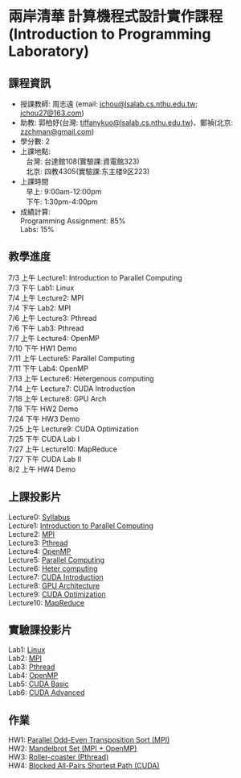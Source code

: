 # 兩岸清華 計算機程式設計實作課程  (Introduction to Programming Laboratory) 

## 課程資訊
- 授課教師: 周志遠 (email: jchou@lsalab.cs.nthu.edu.tw; jchou27@163.com)  
- 助教: 郭柏妤(台灣: tiffanykuo@lsalab.cs.nthu.edu.tw)、鄭禎(北京: zzchman@gmail.com)  
- 學分數: 2  
- 上課地點:  
    台灣: 台達館108(實驗課:資電館323)  
    北京: 四教4305(實驗課:东主楼9区223)  
- 上課時間  
    早上: 9:00am-12:00pm  
    下午: 1:30pm-4:00pm  
- 成績計算:   
  Programming Assignment: 85%  
  Labs: 15%  

## 教學進度
7/3  上午	Lecture1: Introduction to Parallel Computing  
7/3  下午	Lab1: Linux  
7/4  上午	Lecture2: MPI  
7/4  下午	Lab2: MPI  
7/6  上午	Lecture3: Pthread  
7/6  下午	Lab3: Pthread  
7/7  上午	Lecture4: OpenMP  
7/10 下午	HW1 Demo  
7/11 上午	Lecture5: Parallel Computing  
7/11 下午	Lab4: OpenMP  
7/13 上午	Lecture6: Hetergenous computing  
7/14 上午	Lecture7: CUDA Introduction  
7/18 上午	Lecture8: GPU Arch  
7/18 下午	HW2 Demo  
7/24 下午	HW3 Demo  
7/25 上午	Lecture9: CUDA Optimization  
7/25 下午	CUDA Lab I  
7/27 上午	Lecture10: MapReduce  
7/27 下午	CUDA Lab II  
8/2  上午	HW4 Demo  


## 上課投影片
Lecture0: [Syllabus](https://github.com/jerrycchou/ILP2017/syllabus.pdf)  
Lecture1: [Introduction to Parallel Computing](https://github.com/jerrycchou/ILP2017/Chap1_Intro.pdf)  
Lecture2: [MPI](https://github.com/jerrycchou/ILP2017/Chap2_MPI.pdf)  
Lecture3: [Pthread](https://github.com/jerrycchou/ILP2017/Chap3_Pthread.pdf)  
Lecture4: [OpenMP](https://github.com/jerrycchou/ILP2017/Chap4_OpenMP.pdf)  
Lecture5: [Parallel Computing](https://github.com/jerrycchou/ILP2017/Chap5_Parallel_Computing.pdf)  
Lecture6: [Heter computing](https://github.com/jerrycchou/ILP2017/Chap6_Heter_Computing.pdf)  
Lecture7: [CUDA Introduction](https://github.com/jerrycchou/ILP2017/Chap7_Intro.pdf)  
Lecture8: [GPU Architecture](https://github.com/jerrycchou/ILP2017/Chap8_GPU_Arch.pdf)  
Lecture9: [CUDA Optimization](https://github.com/jerrycchou/ILP2017/Chap9_CUDA_Optimization.pdf)  
Lecture10: [MapReduce](https://github.com/jerrycchou/ILP2017/Chap10_MapReduce.pdf)  

## 實驗課投影片
Lab1: [Linux](https://github.com/jerrycchou/blob/master/IPL2017-lab1-linux.pdf)  
Lab2: [MPI](IPL2017-lab2-MPI.pdf)  
Lab3: [Pthread](https://github.com/jerrycchou/ILP2017/IPL2017-lab3-Pthread.pdf)  
Lab4: [OpenMP](https://github.com/jerrycchou/ILP2017/IPL2017-lab4-OpenMP.pdf)  
Lab5: [CUDA Basic](https://github.com/jerrycchou/ILP2017/IPL2017-lab5-CUDA-Basic.pdf)  
Lab6: [CUDA Advanced](https://github.com/jerrycchou/ILP2017/IPL2017-lab6-CUDA-Advanced.pdf)  

## 作業
HW1: [Parallel Odd-Even Transposition Sort (MPI)](https://github.com/jerrycchou/ILP2017/IPL_2017_HW1.pdf)  
HW2: [Mandelbrot Set (MPI + OpenMP)](https://github.com/jerrycchou/ILP2017/IPL_2017_HW2.pdf)  
HW3: [Roller-coaster (Pthread)](https://github.com/jerrycchou/ILP2017/IPL_2017_HW3.pdf)  
HW4: [Blocked All-Pairs Shortest Path (CUDA)](https://github.com/jerrycchou/ILP2017/IPL_2017_HW4.pdf)  
